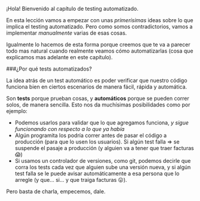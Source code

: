 ¡Hola! Bienvenido al capítulo de testing automatizado.

En esta lección vamos a empezar con unas *primerísimas* ideas sobre lo que implica el testing automatizado. Pero como somos contradictorios, vamos a implementar _manualmente_ varias de esas cosas. 

Igualmente lo hacemos de esta forma porque creemos que te va a parecer todo mas natural cuando realmente veamos cómo automatizarlas (cosa que explicamos mas adelante en este capítulo).

###¿Por qué tests automatizados?


La idea atrás de un test automático es poder verificar que nuestro código funciona bien en ciertos escenarios de manera fácil, rápida y automática.

Son **tests** porque prueban cosas, y **automáticos** porque se pueden correr solos, de manera sencilla. Esto nos da muchísimas posibilidades como por ejemplo:

- Podemos usarlos para validar que lo que agregamos funciona, _y sigue funcionando con respecto a lo que ya había_
- Algún programita los podría correr antes de pasar el código a producción (para que lo usen los usuarios). Si algún test falla => se suspende el pasaje a producción (y alguien va a tener que traer facturas :scream:)
- Si usamos un controlador de versiones, como git, podemos decirle que corra los tests cada vez que alguien sube una versión nueva, y si algún test falla se le puede avisar automáticamente a esa persona que lo arregle (y que... si... y que traiga facturas :stuck_out_tongue:).

Pero basta de charla, empecemos, dale.